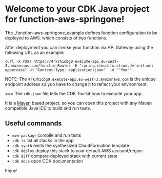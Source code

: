 # Welcome to your CDK Java project for function-aws-springone!

The _function-aws-springone_example defines function configuration to be deployed to AWS. which consists of two functions.

After deployment you can invoke your function via API Gateway using the following URL as an example:
```
curl -X POST https://4rk7hiobg0.execute-api.eu-west-3.amazonaws.com/functionRouter -H "spring.cloud.function.definition: uppercase" -H "Content-Type: application/json"  -d '"foo"'
```
NOTE: The `4rk7hiobg0.execute-api.eu-west-3.amazonaws.com` is the unique endpoint address so yuo have to change it to reflect your environment. 

===
The `cdk.json` file tells the CDK Toolkit how to execute your app.

It is a [Maven](https://maven.apache.org/) based project, so you can open this project with any Maven compatible Java IDE to build and run tests.

## Useful commands

 * `mvn package`     compile and run tests
 * `cdk ls`          list all stacks in the app
 * `cdk synth`       emits the synthesized CloudFormation template
 * `cdk deploy`      deploy this stack to your default AWS account/region
 * `cdk diff`        compare deployed stack with current state
 * `cdk docs`        open CDK documentation

Enjoy!

